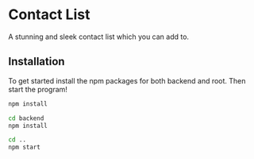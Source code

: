# Contact List

A stunning and sleek contact list which you can add to.

## Installation

To get started install the npm packages for both backend and root. Then start the program!

```bash
npm install
```

```bash
cd backend
npm install
```

```bash
cd ..
npm start
```
